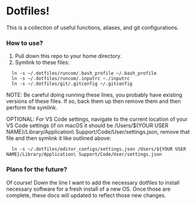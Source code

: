 # Dotfiles!
This is a collection of useful functions, aliases, and git configurations.

### How to use?
1) Pull down this repo to your home directory.
2) Symlink to these files:
  ```
    ln -s ~/.dotfiles/runcom/.bash_profile ~/.bash_profile
    ln -s ~/.dotfiles/runcom/.inputrc ~./inputrc
    ln -s ~/.dotfiles/git/.gitconfig ~/.gitconfig
  ```

NOTE: Be careful doing running these lines, you probably have existing versions of these files. If so, back them up then remove them and then perform the symlink.

OPTIONAL: For VS Code settings, navigate to the current location of your VS Code settings (if on macOS it should be /Users/${YOUR USER NAME}/Library/Application\ Support/Code/User/settings.json, remove that file and then symlink it like outlined above:
  ```
    ln -s ~/.dotfiles/editor_configs/settings.json /Users/${YOUR USER NAME}/Library/Application\ Support/Code/User/settings.json
  ```
  
### Plans for the future?
Of course! Down the line I want to add the necessary dotfiles to install necessary software for a fresh install of a new OS. Once those are complete, these docs will updated to reflect those new changes.
